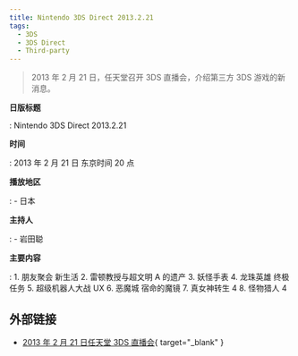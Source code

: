 ```yaml
---
title: Nintendo 3DS Direct 2013.2.21
tags:
  - 3DS
  - 3DS Direct
  - Third-party
---
```


> 2013 年 2 月 21 日，任天堂召开 3DS 直播会，介绍第三方 3DS 游戏的新消息。

**日版标题**

:   Nintendo 3DS Direct 2013.2.21

**时间**

:   2013 年 2 月 21 日 东京时间 20 点

**播放地区**

:   - 日本

**主持人**

:   - 岩田聪

**主要内容**

:   1. 朋友聚会 新生活
    2. 雷顿教授与超文明 A 的遗产
    3. 妖怪手表
    4. 龙珠英雄 终极任务
    5. 超级机器人大战 UX
    6. 恶魔城 宿命的魔镜
    7. 真女神转生 4
    8. 怪物猎人 4

## 外部链接

- [2013 年 2 月 21 日任天堂 3DS 直播会](https://www.bilibili.com/video/BV1tJ411v7XN/){ target="_blank" }
